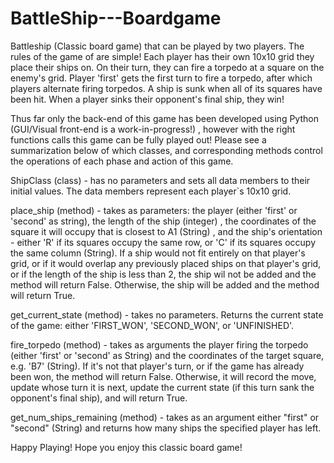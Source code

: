 # BattleShip---Boardgame 
Battleship (Classic board game) that can be played by two players. The rules of the game of are simple! Each player has their own 10x10 grid they place their ships on. On their turn, they can fire a torpedo at a square on the enemy's grid. Player 'first' gets the first turn to fire a torpedo, after which players alternate firing torpedos. A ship is sunk when all of its squares have been hit. When a player sinks their opponent's final ship, they win!

Thus far only the back-end of this game has been developed using Python (GUI/Visual front-end is a work-in-progress!) , however with the right functions calls this game can be fully played out! Please see a summarization below of which classes, and corresponding methods control the operations of each phase and action of this game. 

ShipClass (class) - has no parameters and sets all data members to their initial values. The data members represent each player`s 10x10 grid.

  place_ship (method) - takes as parameters: the player (either 'first' or 'second' as string), the length of the ship (integer) , the coordinates of the square it will   occupy that is closest to A1 (String) , and the ship's orientation - either 'R' if its squares occupy the same row, or 'C' if its squares occupy the same column         (String). If a ship would not fit entirely on that player's grid, or if it would overlap any previously placed ships on that player's grid, or if the length of the       ship is less than 2, the ship wil not be added and the method will return False. Otherwise, the ship will be added and the method will return True.
  
  get_current_state (method) - takes no parameters. Returns the current state of the game: either 'FIRST_WON', 'SECOND_WON', or 'UNFINISHED'.
  
  fire_torpedo (method) - takes as arguments the player firing the torpedo (either 'first' or 'second' as String) and the coordinates of the target square, e.g. 'B7'       (String). If it's not that player's turn, or if the game has already been won, the method will return False. Otherwise, it will record the move, update whose turn it     is next, update the current state (if this turn sank the opponent's final ship), and will return True.
  
  get_num_ships_remaining (method) -  takes as an argument either "first" or "second" (String) and returns how many ships the specified player has left.
  
Happy Playing! Hope you enjoy this classic board game!

